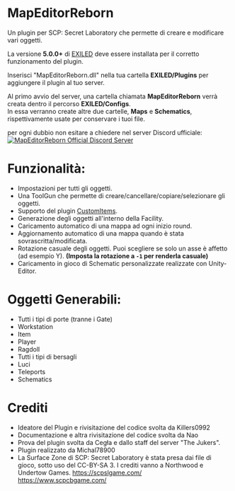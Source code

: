 # MapEditorReborn
Un plugin per SCP: Secret Laboratory che permette di creare e modificare vari oggetti.

La versione **5.0.0+** di [EXILED](https://github.com/Exiled-Team/EXILED) deve essere installata per il corretto funzionamento del plugin.

Inserisci "MapEditorReborn.dll" nella tua cartella **EXILED/Plugins** per aggiungere il plugin al tuo server.

Al primo avvio del server, una cartella chiamata **MapEditorReborn** verrà creata dentro il percorso **EXILED/Configs**.<br> In essa verranno create altre due cartelle, **Maps** e **Schematics**, rispettivamente usate per conservare i tuoi file.

per ogni dubbio non esitare a chiedere nel server Discord ufficiale:<br>
<a href="https://discord.gg/JwAfeSd79u">
<img src="https://discordapp.com/api/guilds/947849283514814486/widget.png?style=banner2" alt="MapEditorReborn Official Discord Server"/>
</a>

# Funzionalità:
- Impostazioni per tutti gli oggetti.
- Una ToolGun che permette di creare/cancellare/copiare/selezionare gli oggetti.
- Supporto del plugin [CustomItems](https://github.com/Exiled-Team/CustomItems).
- Generazione degli oggetti all'interno della Facility.
- Caricamento automatico di una mappa ad ogni inizio round.
- Aggiornamento automatico di una mappa quando è stata sovrascritta/modificata.
- Rotazione casuale degli oggetti. Puoi scegliere se solo un asse è affetto (ad esempio Y). **(Imposta la rotazione a `-1` per renderla casuale)**
- Caricamento in gioco di Schematic personalizzate realizzate con Unity-Editor.

# Oggetti Generabili:

- Tutti i tipi di porte (tranne i Gate)
- Workstation
- Item
- Player
- Ragdoll
- Tutti i tipi di bersagli
- Luci
- Teleports
- Schematics

# Crediti
- Ideatore del Plugin e rivisitazione del codice svolta da Killers0992
- Documentazione e altra rivisitazione del codice svolta da Nao
- Prova del plugin svolta da Cegła e dallo staff del server "The Jukers".
- Plugin realizzato da Michal78900
- La Surface Zone di SCP: Secret Laboratory è stata presa dai file di gioco, sotto uso del CC-BY-SA 3. I crediti vanno a Northwood e Undertow Games.     https://scpslgame.com/ https://www.scpcbgame.com/
